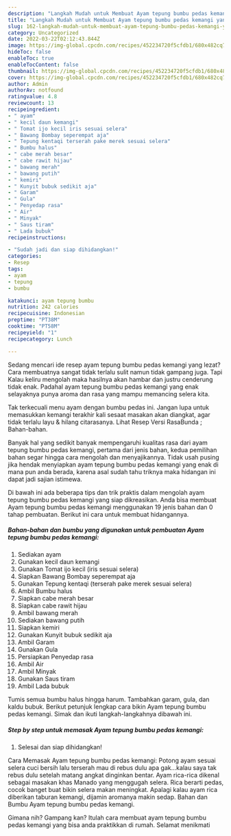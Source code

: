 ```yaml
---
description: "Langkah Mudah untuk Membuat Ayam tepung bumbu pedas kemangi yang Bikin Ngiler"
title: "Langkah Mudah untuk Membuat Ayam tepung bumbu pedas kemangi yang Bikin Ngiler"
slug: 162-langkah-mudah-untuk-membuat-ayam-tepung-bumbu-pedas-kemangi-yang-bikin-ngiler
category: Uncategorized
date: 2022-03-22T02:12:43.844Z
image: https://img-global.cpcdn.com/recipes/452234720f5cfdb1/680x482cq70/ayam-tepung-bumbu-pedas-kemangi-foto-resep-utama.jpg
hideToc: false
enableToc: true
enableTocContent: false
thumbnail: https://img-global.cpcdn.com/recipes/452234720f5cfdb1/680x482cq70/ayam-tepung-bumbu-pedas-kemangi-foto-resep-utama.jpg
cover: https://img-global.cpcdn.com/recipes/452234720f5cfdb1/680x482cq70/ayam-tepung-bumbu-pedas-kemangi-foto-resep-utama.jpg
author: Admin
authorAv: notfound
ratingvalue: 4.8
reviewcount: 13
recipeingredient:
- " ayam"
- " kecil daun kemangi"
- " Tomat ijo kecil iris sesuai selera"
- " Bawang Bombay seperempat aja"
- " Tepung kentaqi terserah pake merek sesuai selera"
- " Bumbu halus"
- " cabe merah besar"
- " cabe rawit hijau"
- " bawang merah"
- " bawang putih"
- " kemiri"
- " Kunyit bubuk sedikit aja"
- " Garam"
- " Gula"
- " Penyedap rasa"
- " Air"
- " Minyak"
- " Saus tiram"
- " Lada bubuk"
recipeinstructions:

- "Sudah jadi dan siap dihidangkan!"
categories:
- Resep
tags:
- ayam
- tepung
- bumbu

katakunci: ayam tepung bumbu 
nutrition: 242 calories
recipecuisine: Indonesian
preptime: "PT38M"
cooktime: "PT58M"
recipeyield: "1"
recipecategory: Lunch

---
```



Sedang mencari ide resep ayam tepung bumbu pedas kemangi yang lezat? Cara membuatnya sangat tidak terlalu sulit namun tidak gampang juga. Tapi Kalau keliru mengolah maka hasilnya akan hambar dan justru cenderung tidak enak. Padahal ayam tepung bumbu pedas kemangi yang enak selayaknya punya aroma dan rasa yang mampu memancing selera kita.


Tak terkecuali menu ayam dengan bumbu pedas ini. Jangan lupa untuk memasukkan kemangi terakhir kali sesaat masakan akan diangkat, agar tidak terlalu layu &amp; hilang citarasanya. Lihat Resep Versi RasaBunda ; Bahan-bahan.

Banyak hal yang sedikit banyak mempengaruhi kualitas rasa dari ayam tepung bumbu pedas kemangi, pertama dari jenis bahan, kedua pemilihan bahan segar hingga cara mengolah dan menyajikannya. Tidak usah pusing jika hendak menyiapkan ayam tepung bumbu pedas kemangi yang enak di mana pun anda berada, karena asal sudah tahu triknya maka hidangan ini dapat jadi sajian istimewa.


Di bawah ini ada beberapa tips dan trik praktis dalam mengolah ayam tepung bumbu pedas kemangi yang siap dikreasikan. Anda bisa membuat Ayam tepung bumbu pedas kemangi menggunakan 19 jenis bahan dan 0 tahap pembuatan. Berikut ini cara untuk membuat hidangannya.

<!--inarticleads1-->

##### Bahan-bahan dan bumbu yang digunakan untuk pembuatan Ayam tepung bumbu pedas kemangi:

1. Sediakan  ayam
1. Gunakan  kecil daun kemangi
1. Gunakan  Tomat ijo kecil (iris sesuai selera)
1. Siapkan  Bawang Bombay seperempat aja
1. Gunakan  Tepung kentaqi (terserah pake merek sesuai selera)
1. Ambil  Bumbu halus
1. Siapkan  cabe merah besar
1. Siapkan  cabe rawit hijau
1. Ambil  bawang merah
1. Sediakan  bawang putih
1. Siapkan  kemiri
1. Gunakan  Kunyit bubuk sedikit aja
1. Ambil  Garam
1. Gunakan  Gula
1. Persiapkan  Penyedap rasa
1. Ambil  Air
1. Ambil  Minyak
1. Gunakan  Saus tiram
1. Ambil  Lada bubuk


Tumis semua bumbu halus hingga harum. Tambahkan garam, gula, dan kaldu bubuk. Berikut petunjuk lengkap cara bikin Ayam tepung bumbu pedas kemangi. Simak dan ikuti langkah-langkahnya dibawah ini. 

<!--inarticleads2-->

##### Step by step untuk memasak Ayam tepung bumbu pedas kemangi:


1. Selesai dan siap dihidangkan!

Cara Memasak Ayam tepung bumbu pedas kemangi: Potong ayam sesuai selera cuci bersih lalu terserah mau di rebus dulu apa gak…kalau saya tak rebus dulu setelah matang angkat dinginkan bentar. Ayam rica-rica dikenal sebagai masakan khas Manado yang menggugah selera. Rica berarti pedas, cocok banget buat bikin selera makan meningkat. Apalagi kalau ayam rica diberikan taburan kemangi, dijamin aromanya makin sedap. Bahan dan Bumbu Ayam tepung bumbu pedas kemangi. 

Gimana nih? Gampang kan? Itulah cara membuat ayam tepung bumbu pedas kemangi yang bisa anda praktikkan di rumah. Selamat menikmati
